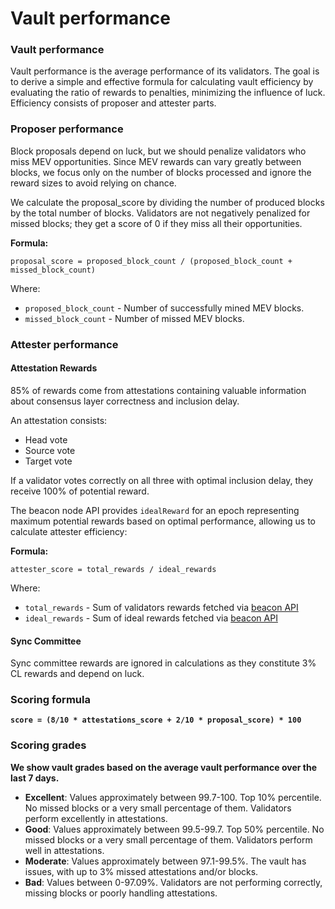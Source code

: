 # Vault performance

### Vault performance

Vault performance is the average performance of its validators. The goal is to derive a simple and effective formula for calculating vault efficiency by evaluating the ratio of rewards to penalties, minimizing the influence of luck. Efficiency consists of proposer and attester parts.

### Proposer performance

Block proposals depend on luck, but we should penalize validators who miss MEV opportunities. Since MEV rewards can vary greatly between blocks, we focus only on the number of blocks processed and ignore the reward sizes to avoid relying on chance.

We calculate the proposal\_score by dividing the number of produced blocks by the total number of blocks. Validators are not negatively penalized for missed blocks; they get a score of 0 if they miss all their opportunities.

**Formula:**

```
proposal_score = proposed_block_count / (proposed_block_count + missed_block_count)
```

Where:

* `proposed_block_count` - Number of successfully mined MEV blocks.
* `missed_block_count` - Number of missed MEV blocks.

### Attester performance

#### **Attestation Rewards**

85% of rewards come from attestations containing valuable information about consensus layer correctness and inclusion delay.

An attestation consists:

* Head vote
* Source vote
* Target vote

If a validator votes correctly on all three with optimal inclusion delay, they receive 100% of potential reward.

The beacon node API provides `idealReward` for an epoch representing maximum potential rewards based on optimal performance, allowing us to calculate attester efficiency:

**Formula:**&#x20;

```
attester_score = total_rewards / ideal_rewards
```

Where:

* `total_rewards` - Sum of validators rewards fetched via [beacon API](https://ethereum.github.io/beacon-APIs/#/Rewards/getAttestationsRewards)
* `ideal_rewards` - Sum of ideal rewards fetched via [beacon API](https://ethereum.github.io/beacon-APIs/#/Rewards/getAttestationsRewards)

#### **Sync Committee**

Sync committee rewards are ignored in calculations as they constitute 3% CL rewards and depend on luck.

### Scoring formula

<pre><code><strong>score = (8/10 * attestations_score + 2/10 * proposal_score) * 100
</strong></code></pre>

### Scoring grades

**We show vault grades based on the average vault performance over the last 7 days.**

* **Excellent**: Values approximately between 99.7-100. Top 10% percentile. No missed blocks or a very small percentage of them. Validators perform excellently in attestations.
* **Good**: Values approximately between 99.5-99.7. Top 50% percentile. No missed blocks or a very small percentage of them. Validators perform well in attestations.
* **Moderate**: Values approximately between 97.1-99.5%. The vault has issues, with up to 3% missed attestations and/or blocks.
* **Bad**: Values between 0-97.09%. Validators are not performing correctly, missing blocks or poorly handling attestations.
